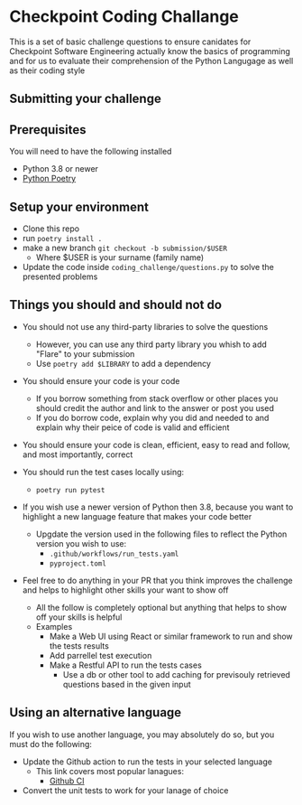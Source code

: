 # Checkpoint Coding Challange

This is a set of basic challenge questions to ensure canidates for Checkpoint Software Engineering
actually know the basics of programming and for us to evaluate their comprehension of the Python Langugage
as well as their coding style

## Submitting your challenge

## Prerequisites

You will need to have the following installed

* Python 3.8 or newer
* [Python Poetry](https://python-poetry.org/docs/#installation)

## Setup your environment

* Clone this repo
* run `poetry install .`
* make a new branch `git checkout -b submission/$USER`
  * Where $USER is your surname (family name)
* Update the code inside `coding_challenge/questions.py` to solve the presented problems

## Things you should and should not do

* You should not use any third-party libraries to solve the questions
  * However, you can use any third party library you whish to add "Flare" to your submission
  * Use `poetry add $LIBRARY` to add a dependency

* You should ensure your code is your code
  * If you borrow something from stack overflow or other places you should credit the author and link to the answer or post you used
  * If you do borrow code, explain why you did and needed to and explain why their peice of code is valid and efficient

* You should ensure your code is clean, efficient, easy to read and follow, and most importantly, correct

* You should run the test cases locally using:
  * `poetry run pytest`

* If you wish use a newer version of Python then 3.8, because you want to highlight a new language feature that makes your code better
  * Upgdate the version used in the following files to reflect the Python version you wish to use:
    * `.github/workflows/run_tests.yaml`
    * `pyproject.toml`

* Feel free to do anything in your PR that you think improves the challenge and helps to highlight other skills your want to show off
  * All the follow is completely optional but anything that helps to show off your skills is helpful
  * Examples
    * Make a Web UI using React or similar framework to run and show the tests results
    * Add parrellel test execution
    * Make a Restful API to run the tests cases
      * Use a db or other tool to add caching for previsouly retrieved questions based in the given input

## Using an alternative language

If you wish to use another language, you may absolutely do so, but you must do the following:

* Update the Github action to run the tests in your selected language
  * This link covers most popular lanagues:
    * [Github CI](https://docs.github.com/en/actions/automating-builds-and-tests/about-continuous-integration)
* Convert the unit tests to work for your lanage of choice
